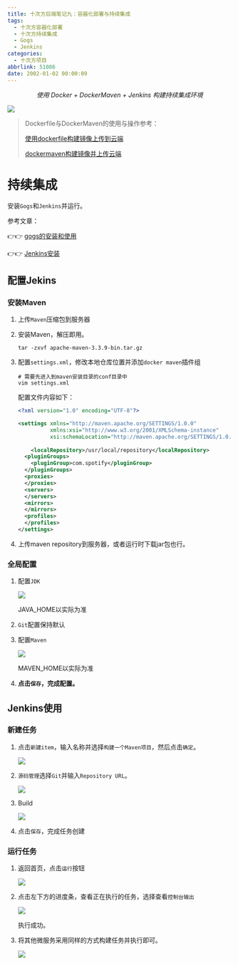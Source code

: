 ```yaml
---
title: 十次方后端笔记九：容器化部署与持续集成
tags:
  - 十次方容器化部署
  - 十次方持续集成
  - Gogs
  - Jenkins
categories:
  - 十次方项目
abbrlink: 51086
date: 2002-01-02 00:00:09
---
```


<center><i>使用 Docker + DockerMaven + Jenkins 构建持续集成环境</i></center>

![](https://www.imxushuai.com/img/asset/tensquare.jpg)

<!-- more -->

> Dockerfile与DockerMaven的使用与操作参考：
>
> [使用dockerfile构建镜像上传到云端](https://www.imxushuai.com/2019/05/06/使用dockerfile构建镜像上传到云端/)
>
> [dockermaven构建镜像并上传云端](https://www.imxushuai.com/2019/05/08/dockermaven构建镜像并上传云端/)

# 持续集成

安装`Gogs`和`Jenkins`并运行。

参考文章：

👉👉	[gogs的安装和使用](https://www.imxushuai.com/2019/05/12/gogs的安装和使用/)

👉👉	[Jenkins安装](https://www.imxushuai.com/2019/05/13/Jenkins安装/)

## 配置Jekins

### 安装Maven

1. 上传`Maven`压缩包到服务器

2. 安装Maven，解压即用。

   ```shell
   tar -zxvf apache-maven-3.3.9-bin.tar.gz
   ```

3. 配置`settings.xml`，修改本地仓库位置并添加`docker maven`插件组

   ```shell
   # 需要先进入到maven安装目录的conf目录中
   vim settings.xml
   ```

   配置文件内容如下：

   ```xml
   <?xml version="1.0" encoding="UTF-8"?>
   
   <settings xmlns="http://maven.apache.org/SETTINGS/1.0.0"
             xmlns:xsi="http://www.w3.org/2001/XMLSchema-instance"
             xsi:schemaLocation="http://maven.apache.org/SETTINGS/1.0.0 http://maven.apache.org/xsd/settings-1.0.0.xsd">
     
       <localRepository>/usr/local/repository</localRepository>
     <pluginGroups>
       <pluginGroup>com.spotify</pluginGroup>
     </pluginGroups>
     <proxies>
     </proxies>
     <servers>
     </servers>
     <mirrors>
     </mirrors>
     <profiles>
     </profiles>
   </settings>
   ```

4. 上传maven repository到服务器，或者运行时下载jar包也行。

### 全局配置

1. 配置`JDK`

   ![](https://www.imxushuai.com/img/asset/20190629235127.png)

   JAVA_HOME以实际为准

2. `Git`配置保持默认

3. 配置`Maven`

   ![](https://www.imxushuai.com/img/asset/20190629235331.png)

   MAVEN_HOME以实际为准

4. **点击`保存`，完成配置。**

## Jenkins使用

### 新建任务

1. 点击`新建item`，输入名称并选择`构建一个Maven项目`，然后点击`确定`。

   ![](https://www.imxushuai.com/img/asset/20190629235834.png)

2. `源码管理`选择`Git`并输入`Repository URL`。

   ![](https://www.imxushuai.com/img/asset/20190630001008.png)

3. Build

   ![](https://www.imxushuai.com/img/asset/20190630001128.png)

4. 点击`保存`，完成任务创建

### 运行任务

1. 返回首页，点击`运行`按钮

   ![](https://www.imxushuai.com/img/asset/20190630002201.png)

2. 点击左下方的进度条，查看正在执行的任务，选择查看`控制台输出`

   ![](https://www.imxushuai.com/img/asset/20190630002355.png)

   执行成功。
   
3. 将其他微服务采用同样的方式构建任务并执行即可。

   ![](https://www.imxushuai.com/img/asset/20190630173421.png)

